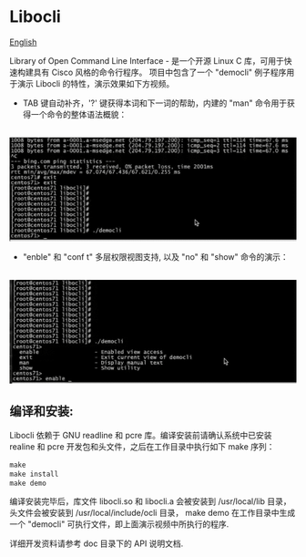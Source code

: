 # Libocli
[English](REAME.md)

Library of Open Command Line Interface - 是一个开源 Linux C 库，可用于快速构建具有 Cisco 风格的命令行程序。
项目中包含了一个 "democli" 例子程序用于演示 Libocli 的特性，演示效果如下方视频。

- TAB 键自动补齐，'?' 键获得本词和下一词的帮助，内建的 "man" 命令用于获得一个命令的整体语法概貌：
>
&nbsp;&nbsp;&nbsp;&nbsp;&nbsp;&nbsp;&nbsp;&nbsp;![image](https://github.com/diggerwoo/blobs/blob/main/img/democli1.gif)

- "enble" 和 "conf t" 多层权限视图支持, 以及 "no" 和 "show" 命令的演示：
>
&nbsp;&nbsp;&nbsp;&nbsp;&nbsp;&nbsp;&nbsp;&nbsp;![image](https://github.com/diggerwoo/blobs/blob/main/img/democli2.gif)

## 编译和安装:
Libocli 依赖于 GNU readline 和 pcre 库。编译安装前请确认系统中已安装 realine 和 pcre 开发包和头文件，之后在工作目录中执行如下 make 序列：
```
make
make install
make demo
```
编译安装完毕后，库文件 libocli.so 和 libocli.a 会被安装到 /usr/local/lib 目录，头文件会被安装到 /usr/local/include/ocli 目录，
make demo 在工作目录中生成一个 "democli" 可执行文件，即上面演示视频中所执行的程序.

详细开发资料请参考 doc 目录下的 API 说明文档.
